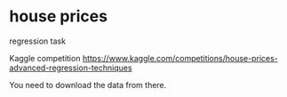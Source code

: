 # house prices

regression task

Kaggle competition https://www.kaggle.com/competitions/house-prices-advanced-regression-techniques

You need to download the data from there.
